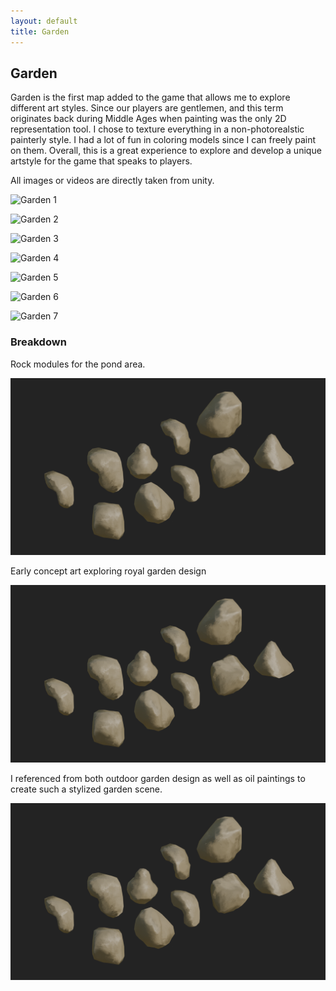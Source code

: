 ```yaml
---
layout: default
title: Garden
---
```


<div class="one-column" markdown="1">

## Garden

Garden is the first map added to the game that allows me to explore different art styles. Since our players are gentlemen, and this term originates back during Middle Ages when painting was the only 2D representation tool. I chose to texture everything in a non-photorealstic painterly style. I had a lot of fun in coloring models since I can freely paint on them. Overall, this is a great experience to explore and develop a unique artstyle for the game that speaks to players. 

All images or videos are directly taken from unity.

![Garden 1](/assets/images/AGD/Garden_1.png)

![Garden 2](/assets/images/AGD/Garden_2.png)

![Garden 3](/assets/images/AGD/Garden_3.png)

![Garden 4](/assets/images/AGD/Garden_4.png)

![Garden 5](/assets/images/AGD/Garden_5.png)

![Garden 6](/assets/images/AGD/Garden_6.png)

![Garden 7](/assets/images/AGD/Garden_7.png)

### Breakdown

Rock modules for the pond area.

![Garden Rock Module](/assets/images/AGD/Garden_moduleRock.png)

Early concept art exploring royal garden design

![Garden Rock Module](/assets/images/AGD/Garden_moduleRock.png)

I referenced from both outdoor garden design as well as oil paintings to create such a stylized garden scene.

![Garden Rock Module](/assets/images/AGD/Garden_moduleRock.png)

</div>